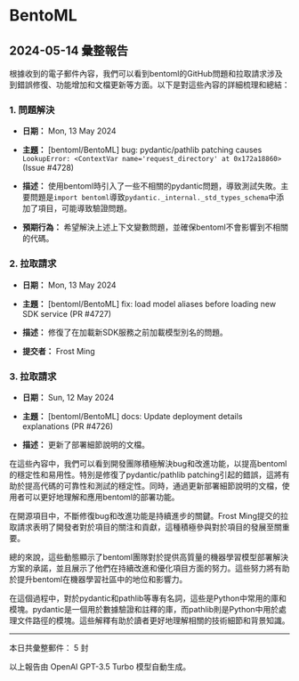 # BentoML

## 2024-05-14 彙整報告

根據收到的電子郵件內容，我們可以看到bentoml的GitHub問題和拉取請求涉及到錯誤修復、功能增加和文檔更新等方面。以下是對這些內容的詳細梳理和總結：



### 1. 問題解決

- **日期：** Mon, 13 May 2024

- **主題：** [bentoml/BentoML] bug: pydantic/pathlib patching causes `LookupError: <ContextVar name='request_directory' at 0x172a18860>` (Issue #4728)

- **描述：** 使用bentoml時引入了一些不相關的pydantic問題，導致測試失敗。主要問題是`import bentoml`導致`pydantic._internal._std_types_schema`中添加了項目，可能導致驗證問題。

- **預期行為：** 希望解決上述上下文變數問題，並確保bentoml不會影響到不相關的代碼。



### 2. 拉取請求

- **日期：** Mon, 13 May 2024

- **主題：** [bentoml/BentoML] fix: load model aliases before loading new SDK service (PR #4727)

- **描述：** 修復了在加載新SDK服務之前加載模型別名的問題。

- **提交者：** Frost Ming



### 3. 拉取請求

- **日期：** Sun, 12 May 2024

- **主題：** [bentoml/BentoML] docs: Update deployment details explanations (PR #4726)

- **描述：** 更新了部署細節說明的文檔。



在這些內容中，我們可以看到開發團隊積極解決bug和改進功能，以提高bentoml的穩定性和易用性。特別是修復了pydantic/pathlib patching引起的錯誤，這將有助於提高代碼的可靠性和測試的穩定性。同時，通過更新部署細節說明的文檔，使用者可以更好地理解和應用bentoml的部署功能。



在開源項目中，不斷修復bug和改進功能是持續進步的關鍵。Frost Ming提交的拉取請求表明了開發者對於項目的關注和貢獻，這種積極參與對於項目的發展至關重要。



總的來說，這些動態顯示了bentoml團隊對於提供高質量的機器學習模型部署解決方案的承諾，並且展示了他們在持續改進和優化項目方面的努力。這些努力將有助於提升bentoml在機器學習社區中的地位和影響力。



在這個過程中，對於pydantic和pathlib等專有名詞，這些是Python中常用的庫和模塊。pydantic是一個用於數據驗證和註釋的庫，而pathlib則是Python中用於處理文件路徑的模塊。這些解釋有助於讀者更好地理解相關的技術細節和背景知識。



---



本日共彙整郵件： 5 封



以上報告由 OpenAI GPT-3.5 Turbo 模型自動生成。